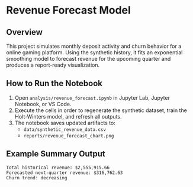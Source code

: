 # Revenue Forecast Model

## Overview
This project simulates monthly deposit activity and churn behavior for a online gaming platform. Using the synthetic history, it fits an exponential smoothing model to forecast revenue for the upcoming quarter and produces a report-ready visualization.

## How to Run the Notebook
1. Open `analysis/revenue_forecast.ipynb` in Jupyter Lab, Jupyter Notebook, or VS Code.
2. Execute the cells in order to regenerate the synthetic dataset, train the Holt-Winters model, and refresh all outputs.
3. The notebook saves updated artifacts to:
   - `data/synthetic_revenue_data.csv`
   - `reports/revenue_forecast_chart.png`

## Example Summary Output
```
Total historical revenue: $2,555,915.66
Forecasted next-quarter revenue: $316,762.63
Churn trend: decreasing
```

